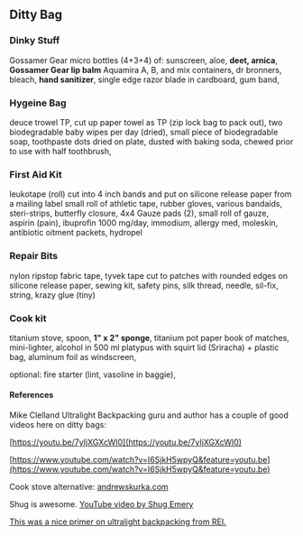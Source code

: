 ## Ditty Bag

### Dinky Stuff

Gossamer Gear micro bottles (4+3+4)  of:
sunscreen, aloe, **deet, arnica**, 
**Gossamer Gear lip balm**
Aquamira A, B, and mix containers,
dr bronners, bleach, **hand sanitizer**, 
single edge razor blade in cardboard, gum band,


### Hygeine Bag

deuce trowel
TP, cut up paper towel as TP (zip lock bag to pack out),
two biodegradable baby wipes per day (dried), 
small piece of biodegradable soap, 
toothpaste dots dried on plate, dusted with baking soda, chewed prior to use with half toothbrush,


### First Aid Kit

leukotape (roll) cut into 4 inch bands and put on silicone release paper from a mailing label
small roll of athletic tape,
rubber gloves,
various bandaids,
steri-strips, butterfly closure,
4x4 Gauze pads (2),
small roll of gauze,
aspirin (pain),
ibuprofin 1000 mg/day,
immodium,
allergy med,
moleskin,
antibiotic oitment packets,
hydropel


### Repair Bits

nylon ripstop fabric tape,
tyvek tape cut to patches with rounded edges on silicone release paper,
sewing kit, safety pins, silk thread, needle,
sil-fix, 
string,
krazy glue (tiny)


### Cook kit

titanium stove, spoon, **1" x 2" sponge**, titanium pot
paper book of matches,
mini-lighter,
alcohol in 500 ml platypus with squirt lid (Sriracha) + plastic bag,
aluminum foil as windscreen,

optional: fire starter (lint, vasoline in baggie),


#### References

Mike Clelland Ultralight Backpacking guru and author has a couple of good videos here on ditty bags:

[https://youtu.be/7yIjXGXcWI0](https://youtu.be/7yIjXGXcWI0)

[https://www.youtube.com/watch?v=I6SjkH5wpyQ&feature=youtu.be](https://www.youtube.com/watch?v=I6SjkH5wpyQ&feature=youtu.be)

Cook stove alternative: 
[andrewskurka.com](andrewskurka.com)

Shug is awesome.
[YouTube video by Shug Emery](https://youtu.be/jTG38sxvKTo)

[This was a nice primer on ultralight backpacking from REI.](https://www.rei.com/learn/expert-advice/ultralight-backpacking.html)
